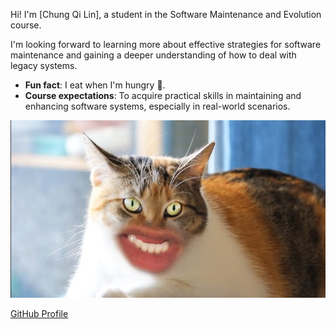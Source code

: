 Hi! I'm [Chung Qi Lin], a student in the Software Maintenance and Evolution course.

I'm looking forward to learning more about effective strategies for software maintenance and gaining a deeper understanding of how to deal with legacy systems.

- **Fun fact**: I eat when I'm hungry 🙂.
- **Course expectations**: To acquire practical skills in maintaining and enhancing software systems, especially in real-world scenarios.

![My Image](meow.jpg)

[GitHub Profile](https://github.com/CQL02)
